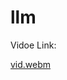 # llm

Vidoe Link:

[vid.webm](https://github.com/akaisky07/llm/assets/104855741/b7336e61-17da-4be2-9317-9fdb8c812a56)
